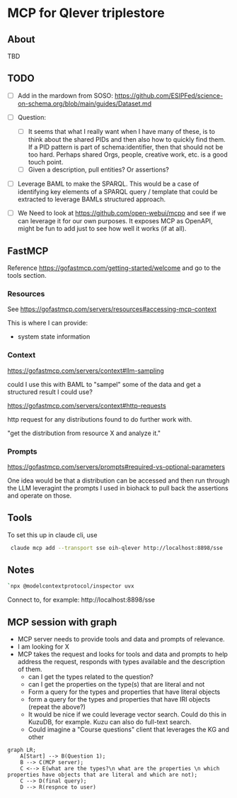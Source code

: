 # MCP for Qlever triplestore

## About

TBD


## TODO

- [ ] Add in the mardown from SOSO:  https://github.com/ESIPFed/science-on-schema.org/blob/main/guides/Dataset.md 
- [ ] Question:
  - [ ] It seems that what I really want when I have many of these, is to think about the shared PIDs and then also how to quickly find them.  If a PID pattern is part of schema:identifier, then that should not be too hard.   Perhaps shared Orgs, people, creative work, etc. is a good touch point.  
  - [ ]  Given a description, pull entities?   Or assertions?
- [ ] Leverage BAML to make the SPARQL.   This would be a case of identifying key
elements of a SPARQL query / template that could be extracted to leverage BAMLs structured approach.

- [ ] We Need to look at https://github.com/open-webui/mcpo and see if we can leverage it for our own purposes.  It exposes MCP as OpenAPI, might be fun to add just to see how well it works (if at all).


## FastMCP

Reference https://gofastmcp.com/getting-started/welcome and go to the tools section.

### Resources

See https://gofastmcp.com/servers/resources#accessing-mcp-context

This is where I can provide:
* system state information

### Context
https://gofastmcp.com/servers/context#llm-sampling

could I use this with BAML to "sampel" some of the data and
get a structured result I could use?

https://gofastmcp.com/servers/context#http-requests

http request for any distributions found to do further work 
with.

"get the distribution from resource X and analyze it."

### Prompts
https://gofastmcp.com/servers/prompts#required-vs-optional-parameters

One idea would be that a distribution can be accessed and then run through the LLM leveragint the prompts I used in biohack to pull back the assertions
and operate on those.   


## Tools
To set this up in claude cli, use 

```bash
 claude mcp add --transport sse oih-qlever http://localhost:8898/sse
 ```

## Notes

```bash
`npx @modelcontextprotocol/inspector uvx
````

Connect to, for example: http://localhost:8898/sse

## MCP session with graph

- MCP server needs to provide tools and data and prompts of relevance.
- I am looking for X
- MCP takes the request and looks for tools and data and prompts to help address the request, responds with types available and the description of them.
  - can I get the types related to the question?
  - can I get the properties on the type(s) that are literal and not
  - Form a query for the types and properties that have literal objects
  - form a query for the types and properties that have IRI objects (repeat the above?)
  - It would be nice if we could leverage vector search.  Could do this in KuzuDB, for example.  Kuzu can also do full-text search.  
  - Could imagine a "Course questions" client that leverages the KG and other 

```mermaid
graph LR;
    A[Start] --> B(Question 1);
    B --> C(MCP server);
    C <--> E(what are the types?\n what are the properties \n which properties have objects that are literal and which are not);
    C --> D(final query);
    D --> R(respnce to user)
```
